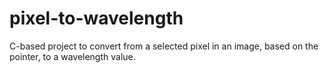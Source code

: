 # pixel-to-wavelength
C-based project to convert from a selected pixel in an image, based on the pointer, to a wavelength value. 
